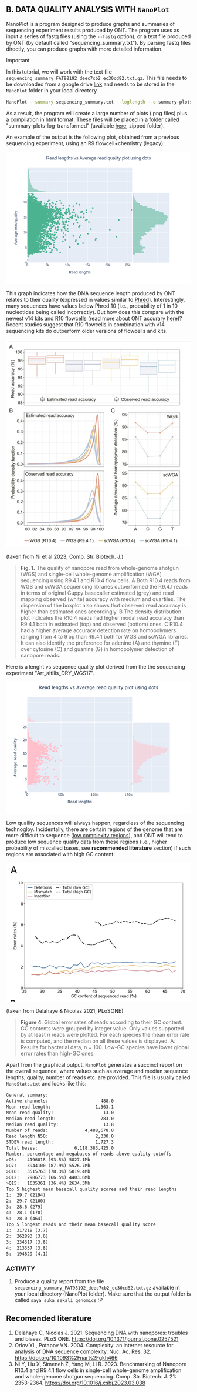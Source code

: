 ## B. DATA QUALITY ANALYSIS WITH `NanoPlot`
NanoPlot is a program designed to produce graphs and summaries of sequencing experiment results produced by ONT. The program uses as input a series of fastq files (using the `--fastq` option), or a text file produced by ONT (by default called "sequencing_summary.txt"). By parsing fastq files directly, you can produce graphs with more detailed information.

>[!IMPORTANT]
>In this tutorial, we will work with the text file `sequencing_summary_FAT98192_deec7cb2_ec30cd82.txt.gz`. This file needs to be downloaded from a google drive [link](https://drive.google.com/file/d/1U84xGJeCE_yEqCEfwTMjcah-xH-MBCIr/view?usp=sharing) and needs to be stored in the `NanoPlot` folder in your local directory. 

```bash
NanoPlot --summary sequencing_summary.txt --loglength --o summary-plots-log-transformed
```

As a result, the program will create a large number of plots (.png files) plus a compilation in html format. These files will be placed in a folder called "summary-plots-log-transformed" (available [here]([https://github.com/siriusb-nox/Taller-Oxford-Nanopore-Dec-2022/tree/main/NanoPlot/](https://github.com/siriusb-nox/ONT-workshop-Oct-2023/blob/main/NanoPlot/summary-plots-log-transformed.zip)), zipped folder).

An example of the output is the following plot, obtained from a previous sequencing experiment, using an R9 flowcell+chemistry (legacy):

<p align="center">
 <img src="https://github.com/siriusb-nox/ONT-workshop-Oct-2023/blob/main/IMG/LengthvsQualityScatterPlot_dot.png" alt="Length vs Sequence quality"/>
</p>

This graph indicates how the DNA sequence length produced by ONT relates to their quality (expressed in values similar to [Phred](https://en.wikipedia.org/wiki/Phred_quality_score)). Interestingly, many sequences have values below Phred 10 (i.e., probability of 1 in 10 nucleotides being called incorrectly). But how does this compare with the newest v14 kits and R10 flowcells (read more about ONT accurary [here](https://nanoporetech.com/accuracy))? Recent studies suggest that R10 flowcells in combination with v14 sequencing kits do outperform older versions of flowcells and kits. 

<p align="center">
 <img src="https://github.com/siriusb-nox/ONT-workshop-Oct-2023/blob/main/IMG/Ni_al_2023_CompStrBioJ.png" alt="Length vs Sequence quality"/>
</p>

(taken from Ni et al 2023, Comp. Str. Biotech. J.)
>**Fig. 1.** The quality of nanopore read from whole-genome shotgun (WGS) and single-cell whole-genome amplification (WGA) sequencing using R9.4.1 and R10.4 flow cells. A Both R10.4 reads from WGS and scWGA sequencing libraries outperformed the R9.4.1 reads in terms of original Guppy basecaller estimated (grey) and read mapping observed (white) accuracy with medium and quartiles. The dispersion of the boxplot also shows that observed read accuracy is higher than estimated ones accordingly. B The density distribution plot indicates the R10.4 reads had higher modal read accuracy than R9.4.1 both in estimated (top) and observed (bottom) ones. C R10.4 had a higher average accuracy detection rate on homopolymers ranging from 4 to 9 bp than R9.4.1 both for WGS and scWGA libraries. It can also identify the preference for adenine (A) and thymine (T) over cytosine (C) and guanine (G) in homopolymer detection of nanopore reads.

Here is a lenght vs sequence quality plot derived from the the sequencing experiment "Art_altilis_DRY_WGS17".  

<p align="center">
 <img src="https://github.com/siriusb-nox/ONT-workshop-Oct-2023/blob/main/IMG/LengthvsQualityScatterPlot_dot_Art_altilis_DRY_WGS17.png" alt="Length vs Sequence quality"/>
</p>

Low quaility sequences will always happen, regardless of the sequencing technogloy. Incidentally, there are certain regions of the genome that are more difficult to sequence ([low complexity regions](https://academic.oup.com/nar/article/32/suppl_2/W628/1040725)), and ONT will tend to produce low sequence quality data from these regions (i.e., higher probability of miscalled bases, see **recommended literature** section) if such regions are associated with high GC content:

<p align="centre">
 <img src="https://github.com/siriusb-nox/ONT-workshop-Oct-2023/blob/main/IMG/GC_qual_bias_ONT_Delahaye_Nicolas_2021_PLoSONE.png" alt="GC content and quality bias in ONT data"/>
</p>

(taken from Delahaye & Nicolas 2021, PLoSONE)
>**Figure 4**. Global error rates of reads according to their GC content. GC contents were grouped by integer value. Only values supported by at least *n* reads were plotted. For each species the mean error rate is computed, and the median on all these values is displayed. A: Results for bacterial data, n = 100. Low-GC species have lower global error rates than high-GC ones.

Apart from the graphical output, `NanoPlot` generates a succinct report on the overall sequence, where values such as average and median sequence lengths, quality, number of reads etc. are provided. This file is usually called ``NanoStats.txt`` and looks like this:


```
General summary:         
Active channels:                    488.0
Mean read length:                 1,363.1
Mean read quality:                   13.0
Median read length:                 783.0
Median read quality:                 13.8
Number of reads:              4,488,678.0
Read length N50:                  2,330.0
STDEV read length:                1,727.3
Total bases:              6,118,383,425.0
Number, percentage and megabases of reads above quality cutoffs
>Q5:	4196018 (93.5%) 5827.1Mb
>Q7:	3944100 (87.9%) 5526.7Mb
>Q10:	3515763 (78.3%) 5019.4Mb
>Q12:	2986773 (66.5%) 4403.6Mb
>Q15:	1635361 (36.4%) 2634.3Mb
Top 5 highest mean basecall quality scores and their read lengths
1:	29.7 (2194)
2:	29.7 (2100)
3:	28.6 (279)
4:	28.1 (178)
5:	28.0 (464)
Top 5 longest reads and their mean basecall quality score
1:	317219 (3.7)
2:	262893 (3.6)
3:	234317 (3.8)
4:	213357 (3.8)
5:	194829 (4.1)

```

### ACTIVITY
1. Produce a quality report from the file `sequencing_summary_FAT98192_deec7cb2_ec30cd82.txt.gz` available in your local directory (NanoPlot folder). Make sure that the output folder is called `saya_suka_sekali_genomics` :P 

## Recomended literature
1. Delahaye C, Nicolas J. 2021. Sequencing DNA with nanopores: troubles and biases. PLoS ONE. https://doi.org/10.1371/journal.pone.0257521
2. Orlov YL, Potapov VN. 2004. Complexity: an internet resource for analysis of DNA sequence complexity. Nuc. Ac. Res. 32. https://doi.org/10.1093%2Fnar%2Fgkh466
3. Ni Y, Liu X, Simeneh Z, Yang M, Li R. 2023. Benchmarking of Nanopore R10.4 and R9.4.1 flow cells in single-cell whole-genome amplification and whole-genome shotgun sequencing. Comp. Str. Biotech. J. 21: 2353-2364. https://doi.org/10.1016/j.csbj.2023.03.038
